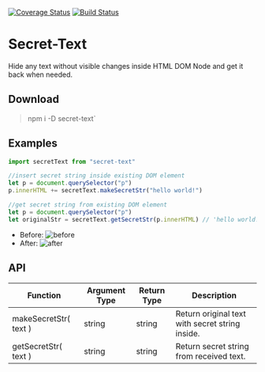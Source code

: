 [![Coverage Status](https://coveralls.io/repos/github/azzztec/secret-text/badge.svg?branch=main)](https://coveralls.io/github/azzztec/secret-text?branch=main)
[![Build Status](https://travis-ci.org/azzztec/secret-text.svg?branch=main)](https://travis-ci.org/azzztec/secret-text)

# Secret-Text

Hide any text without visible changes inside HTML DOM Node and get it back when needed.

## Download

> npm i -D secret-text`

## Examples

```javascript
import secretText from "secret-text"

//insert secret string inside existing DOM element
let p = document.querySelector("p")
p.innerHTML += secretText.makeSecretStr("hello world!")

//get secret string from existing DOM element
let p = document.querySelector("p")
let originalStr = secretText.getSecretStr(p.innerHTML) // 'hello world!'
```

- Before:
  ![before](https://user-images.githubusercontent.com/57875019/105613212-67beb980-5dd2-11eb-8a4c-6714f88da0cd.png)
- After:
  ![after](https://user-images.githubusercontent.com/57875019/105613210-668d8c80-5dd2-11eb-81e1-999244b2751b.png)

## API

| Function              | Argument Type | Return Type | Description                                     |
| --------------------- | ------------- | ----------- | ----------------------------------------------- |
| makeSecretStr( text ) | string        | string      | Return original text with secret string inside. |
| getSecretStr( text )  | string        | string      | Return secret string from received text.        |

